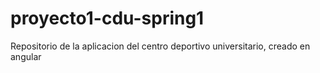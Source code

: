 # proyecto1-cdu-spring1
 Repositorio de la aplicacion del centro deportivo universitario, creado en angular
